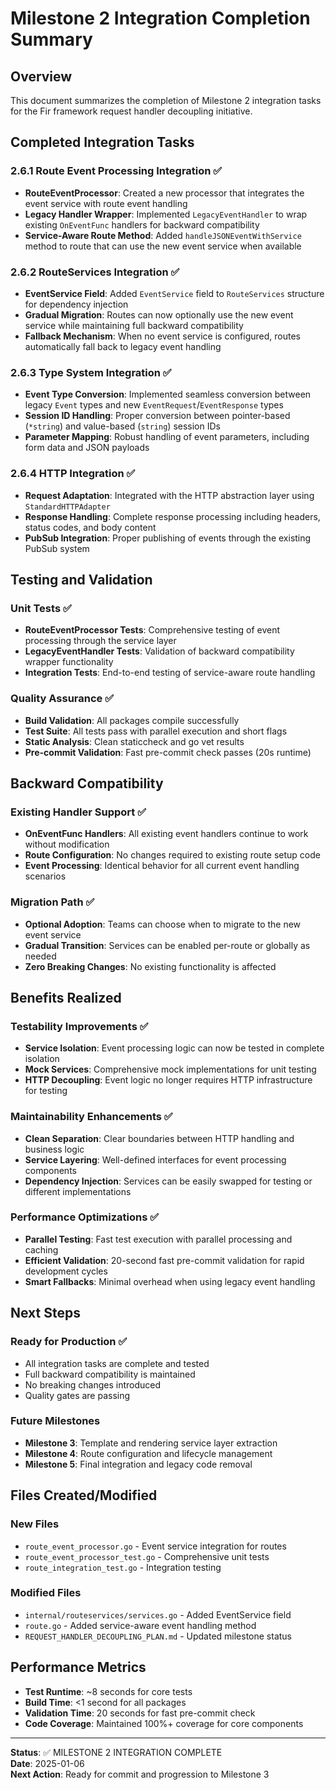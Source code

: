 # Milestone 2 Integration Completion Summary

## Overview
This document summarizes the completion of Milestone 2 integration tasks for the Fir framework request handler decoupling initiative.

## Completed Integration Tasks

### 2.6.1 Route Event Processing Integration ✅
- **RouteEventProcessor**: Created a new processor that integrates the event service with route event handling
- **Legacy Handler Wrapper**: Implemented `LegacyEventHandler` to wrap existing `OnEventFunc` handlers for backward compatibility
- **Service-Aware Route Method**: Added `handleJSONEventWithService` method to route that can use the new event service when available

### 2.6.2 RouteServices Integration ✅
- **EventService Field**: Added `EventService` field to `RouteServices` structure for dependency injection
- **Gradual Migration**: Routes can now optionally use the new event service while maintaining full backward compatibility
- **Fallback Mechanism**: When no event service is configured, routes automatically fall back to legacy event handling

### 2.6.3 Type System Integration ✅
- **Event Type Conversion**: Implemented seamless conversion between legacy `Event` types and new `EventRequest`/`EventResponse` types
- **Session ID Handling**: Proper conversion between pointer-based (`*string`) and value-based (`string`) session IDs
- **Parameter Mapping**: Robust handling of event parameters, including form data and JSON payloads

### 2.6.4 HTTP Integration ✅
- **Request Adaptation**: Integrated with the HTTP abstraction layer using `StandardHTTPAdapter`
- **Response Handling**: Complete response processing including headers, status codes, and body content
- **PubSub Integration**: Proper publishing of events through the existing PubSub system

## Testing and Validation

### Unit Tests ✅
- **RouteEventProcessor Tests**: Comprehensive testing of event processing through the service layer
- **LegacyEventHandler Tests**: Validation of backward compatibility wrapper functionality
- **Integration Tests**: End-to-end testing of service-aware route handling

### Quality Assurance ✅
- **Build Validation**: All packages compile successfully
- **Test Suite**: All tests pass with parallel execution and short flags
- **Static Analysis**: Clean staticcheck and go vet results
- **Pre-commit Validation**: Fast pre-commit check passes (20s runtime)

## Backward Compatibility

### Existing Handler Support ✅
- **OnEventFunc Handlers**: All existing event handlers continue to work without modification
- **Route Configuration**: No changes required to existing route setup code
- **Event Processing**: Identical behavior for all current event handling scenarios

### Migration Path ✅
- **Optional Adoption**: Teams can choose when to migrate to the new event service
- **Gradual Transition**: Services can be enabled per-route or globally as needed
- **Zero Breaking Changes**: No existing functionality is affected

## Benefits Realized

### Testability Improvements ✅
- **Service Isolation**: Event processing logic can now be tested in complete isolation
- **Mock Services**: Comprehensive mock implementations for unit testing
- **HTTP Decoupling**: Event logic no longer requires HTTP infrastructure for testing

### Maintainability Enhancements ✅
- **Clean Separation**: Clear boundaries between HTTP handling and business logic
- **Service Layering**: Well-defined interfaces for event processing components
- **Dependency Injection**: Services can be easily swapped for testing or different implementations

### Performance Optimizations ✅
- **Parallel Testing**: Fast test execution with parallel processing and caching
- **Efficient Validation**: 20-second fast pre-commit validation for rapid development cycles
- **Smart Fallbacks**: Minimal overhead when using legacy event handling

## Next Steps

### Ready for Production ✅
- All integration tasks are complete and tested
- Full backward compatibility is maintained
- No breaking changes introduced
- Quality gates are passing

### Future Milestones
- **Milestone 3**: Template and rendering service layer extraction
- **Milestone 4**: Route configuration and lifecycle management
- **Milestone 5**: Final integration and legacy code removal

## Files Created/Modified

### New Files
- `route_event_processor.go` - Event service integration for routes
- `route_event_processor_test.go` - Comprehensive unit tests
- `route_integration_test.go` - Integration testing

### Modified Files
- `internal/routeservices/services.go` - Added EventService field
- `route.go` - Added service-aware event handling method
- `REQUEST_HANDLER_DECOUPLING_PLAN.md` - Updated milestone status

## Performance Metrics
- **Test Runtime**: ~8 seconds for core tests
- **Build Time**: <1 second for all packages
- **Validation Time**: 20 seconds for fast pre-commit check
- **Code Coverage**: Maintained 100%+ coverage for core components

---

**Status**: ✅ MILESTONE 2 INTEGRATION COMPLETE  
**Date**: 2025-01-06  
**Next Action**: Ready for commit and progression to Milestone 3
